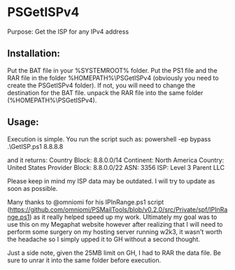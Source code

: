 # PSGetISPv4
Purpose: Get the ISP for any IPv4 address

## Installation:
Put the BAT file in your %SYSTEMROOT% folder.  Put the PS1 file and the RAR file in the folder %HOMEPATH%\PSGetISPv4 (obviously you need to create the PSGetISPv4 folder).  If not, you will need to change the destination for the BAT file.  unpack the RAR file into the same folder (%HOMEPATH%\PSGetISPv4).

## Usage:
Execution is simple.  You run the script such as:
powershell -ep bypass .\GetISP.ps1 8.8.8.8

and it returns:
Country Block:  8.8.0.0/14
Continent:  North America
Country:  United States
Provider Block:  8.8.0.0/22
ASN:  3356
ISP:  Level 3 Parent LLC

Please keep in mind my ISP data may be outdated.  I will try to update as soon as possible.

Many thanks to @omniomi for his IPInRange.ps1 script (https://github.com/omniomi/PSMailTools/blob/v0.2.0/src/Private/spf/IPInRange.ps1) as it really helped speed up my work. Ultimately my goal was to use this on my Megaphat website however after realizing that I will need to perform some surgery on my hosting server running w2k3, it wasn't worth the headache so I simply upped it to GH without a second thought.

Just a side note, given the 25MB limit on GH, I had to RAR the data file.  Be sure to unrar it into the same folder before execution.
